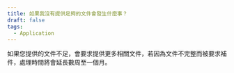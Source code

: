 ```yaml
---
title: 如果我沒有提供足夠的文件會發生什麼事？
draft: false
tags:
  - Application
---
```

如果您提供的文件不足，會要求提供更多相關文件，若因為文件不完整而被要求補件，處理時間將會延長數周至一個月。